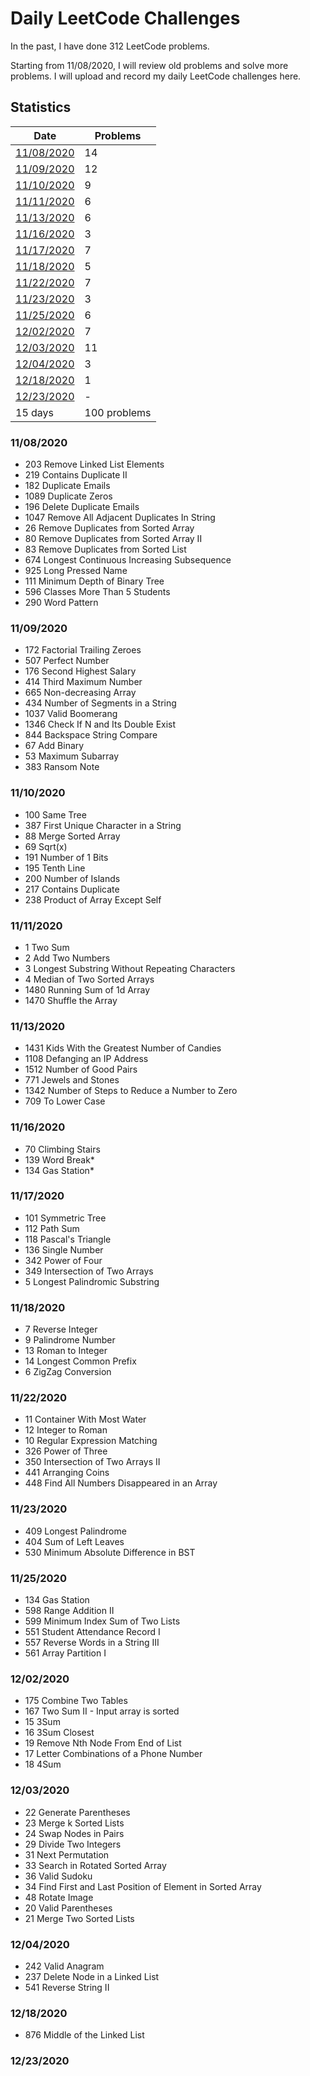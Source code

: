 # Daily LeetCode Challenges

In the past, I have done 312 LeetCode problems.  
 
Starting from 11/08/2020, I will review old problems and solve more problems. I will upload and record my daily LeetCode challenges here.

## Statistics

| Date       	| Problems 	|
|------------	|----------	|
| [11/08/2020](https://github.com/u0966537/LeetCode-Problems#11082020) 	|       14 	|
| [11/09/2020](https://github.com/u0966537/LeetCode-Problems#11092020) 	|       12 	|
| [11/10/2020](https://github.com/u0966537/LeetCode-Problems#11102020) 	|       9 	|
| [11/11/2020](https://github.com/u0966537/LeetCode-Problems#11112020) 	|       6 	|
| [11/13/2020](https://github.com/u0966537/LeetCode-Problems#11132020) 	|       6 	|
| [11/16/2020](https://github.com/u0966537/LeetCode-Problems#11162020) 	|       3 	|
| [11/17/2020](https://github.com/u0966537/LeetCode-Problems#11172020) 	|       7 	|
| [11/18/2020](https://github.com/u0966537/LeetCode-Problems#11182020) 	|       5 	|
| [11/22/2020](https://github.com/u0966537/LeetCode-Problems#11222020) 	|       7 	|
| [11/23/2020](https://github.com/u0966537/LeetCode-Problems#11232020) 	|       3 	|
| [11/25/2020](https://github.com/u0966537/LeetCode-Problems#11252020) 	|       6 	|
| [12/02/2020](https://github.com/u0966537/LeetCode-Problems#12022020) 	|       7 	|
| [12/03/2020](https://github.com/u0966537/LeetCode-Problems#12032020) 	|       11	|
| [12/04/2020](https://github.com/u0966537/LeetCode-Problems#12042020) 	|       3   |
| [12/18/2020](https://github.com/u0966537/LeetCode-Problems#12182020) 	|       1   |
| [12/23/2020](https://github.com/u0966537/LeetCode-Problems#12232020) 	|       -   |
| 15 days 	|       100 problems 	|

### 11/08/2020
- 203 Remove Linked List Elements
- 219 Contains Duplicate II
- 182 Duplicate Emails
- 1089 Duplicate Zeros
- 196 Delete Duplicate Emails
- 1047 Remove All Adjacent Duplicates In String
- 26 Remove Duplicates from Sorted Array
- 80 Remove Duplicates from Sorted Array II
- 83 Remove Duplicates from Sorted List
- 674 Longest Continuous Increasing Subsequence
- 925 Long Pressed Name
- 111 Minimum Depth of Binary Tree
- 596 Classes More Than 5 Students
- 290 Word Pattern

### 11/09/2020
- 172 Factorial Trailing Zeroes
- 507 Perfect Number
- 176 Second Highest Salary
- 414 Third Maximum Number
- 665 Non-decreasing Array
- 434 Number of Segments in a String
- 1037 Valid Boomerang
- 1346 Check If N and Its Double Exist
- 844 Backspace String Compare
- 67 Add Binary
- 53 Maximum Subarray
- 383 Ransom Note

### 11/10/2020
- 100 Same Tree
- 387 First Unique Character in a String
- 88 Merge Sorted Array
- 69 Sqrt(x)
- 191 Number of 1 Bits
- 195 Tenth Line
- 200 Number of Islands
- 217 Contains Duplicate 
- 238 Product of Array Except Self

### 11/11/2020
- 1 Two Sum
- 2 Add Two Numbers
- 3 Longest Substring Without Repeating Characters
- 4 Median of Two Sorted Arrays
- 1480 Running Sum of 1d Array
- 1470 Shuffle the Array

### 11/13/2020
- 1431 Kids With the Greatest Number of Candies
- 1108 Defanging an IP Address
- 1512 Number of Good Pairs
- 771 Jewels and Stones
- 1342 Number of Steps to Reduce a Number to Zero
- 709 To Lower Case

### 11/16/2020
- 70 Climbing Stairs
- 139 Word Break*
- 134 Gas Station*

### 11/17/2020
- 101 Symmetric Tree
- 112 Path Sum
- 118 Pascal's Triangle
- 136 Single Number
- 342 Power of Four
- 349 Intersection of Two Arrays
- 5 Longest Palindromic Substring

### 11/18/2020
- 7 Reverse Integer
- 9 Palindrome Number
- 13 Roman to Integer
- 14 Longest Common Prefix
- 6 ZigZag Conversion

### 11/22/2020
- 11 Container With Most Water
- 12 Integer to Roman
- 10 Regular Expression Matching
- 326 Power of Three
- 350 Intersection of Two Arrays II
- 441 Arranging Coins
- 448 Find All Numbers Disappeared in an Array

### 11/23/2020
- 409 Longest Palindrome
- 404 Sum of Left Leaves
- 530 Minimum Absolute Difference in BST

### 11/25/2020
- 134 Gas Station
- 598 Range Addition II
- 599 Minimum Index Sum of Two Lists
- 551 Student Attendance Record I
- 557 Reverse Words in a String III
- 561 Array Partition I

### 12/02/2020
- 175 Combine Two Tables
- 167 Two Sum II - Input array is sorted
- 15 3Sum
- 16 3Sum Closest
- 19 Remove Nth Node From End of List
- 17 Letter Combinations of a Phone Number
- 18 4Sum

### 12/03/2020
- 22 Generate Parentheses
- 23 Merge k Sorted Lists
- 24 Swap Nodes in Pairs
- 29 Divide Two Integers
- 31 Next Permutation
- 33 Search in Rotated Sorted Array
- 36 Valid Sudoku
- 34 Find First and Last Position of Element in Sorted Array
- 48 Rotate Image
- 20 Valid Parentheses
- 21 Merge Two Sorted Lists 

### 12/04/2020
- 242 Valid Anagram
- 237 Delete Node in a Linked List
- 541 Reverse String II

### 12/18/2020
- 876 Middle of the Linked List

### 12/23/2020